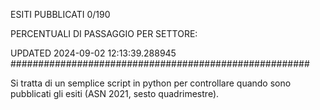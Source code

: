 ESITI PUBBLICATI 0/190 

PERCENTUALI DI PASSAGGIO PER SETTORE:

UPDATED 2024-09-02 12:13:39.288945
###################################################### 

Si tratta di un semplice script in python per controllare quando sono pubblicati gli esiti (ASN 2021, sesto quadrimestre).

